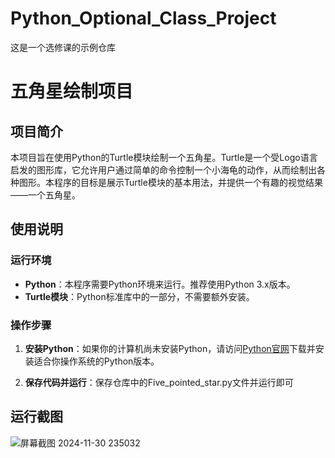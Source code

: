 # Python_Optional_Class_Project
这是一个选修课的示例仓库
# 五角星绘制项目

## 项目简介

本项目旨在使用Python的Turtle模块绘制一个五角星。Turtle是一个受Logo语言启发的图形库，它允许用户通过简单的命令控制一个小海龟的动作，从而绘制出各种图形。本程序的目标是展示Turtle模块的基本用法，并提供一个有趣的视觉结果——一个五角星。

## 使用说明

### 运行环境

- **Python**：本程序需要Python环境来运行。推荐使用Python 3.x版本。
- **Turtle模块**：Python标准库中的一部分，不需要额外安装。

### 操作步骤

1. **安装Python**：如果你的计算机尚未安装Python，请访问[Python官网](https://www.python.org/downloads/)下载并安装适合你操作系统的Python版本。

2. **保存代码并运行**：保存仓库中的Five_pointed_star.py文件并运行即可
## 运行截图
![屏幕截图 2024-11-30 235032](https://github.com/user-attachments/assets/0d264b21-0bc1-4f24-8358-f71e33e8130a)
